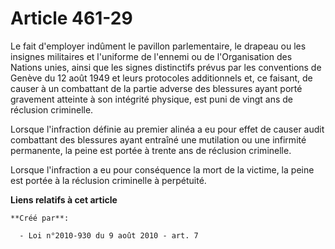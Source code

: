 # Article 461-29

Le fait d'employer indûment le pavillon parlementaire, le drapeau ou les insignes militaires et l'uniforme de l'ennemi ou de
l'Organisation des Nations unies, ainsi que les signes distinctifs prévus par les conventions de Genève du 12 août 1949 et
leurs protocoles additionnels et, ce faisant, de causer à un combattant de la partie adverse des blessures ayant porté
gravement atteinte à son intégrité physique, est puni de vingt ans de réclusion criminelle. 

Lorsque l'infraction définie au premier alinéa a eu pour effet de causer audit combattant des blessures ayant entraîné une
mutilation ou une infirmité permanente, la peine est portée à trente ans de réclusion criminelle. 

Lorsque l'infraction a eu pour conséquence la mort de la victime, la peine est portée à la réclusion criminelle à perpétuité.

**Liens relatifs à cet article**

	**Créé par**:

	  - Loi n°2010-930 du 9 août 2010 - art. 7
